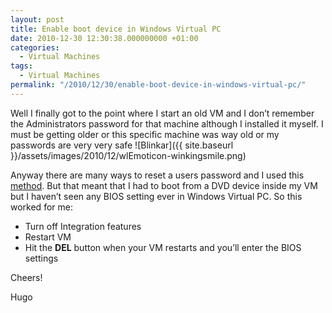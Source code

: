 ```yaml
---
layout: post
title: Enable boot device in Windows Virtual PC
date: 2010-12-30 12:30:38.000000000 +01:00
categories:
  - Virtual Machines
tags:
  - Virtual Machines
permalink: "/2010/12/30/enable-boot-device-in-windows-virtual-pc/"
---
```


Well I finally got to the point where I start an old VM and I don’t remember the Administrators password for that machine although I installed it myself. I must be getting older or this specific machine was way old or my passwords are very very safe ![Blinkar]({{ site.baseurl }}/assets/images/2010/12/wlEmoticon-winkingsmile.png)

Anyway there are many ways to reset a users password and I used this [method](http://pogostick.net/~pnh/ntpasswd/bootdisk.html "method"). But that meant that I had to boot from a DVD device inside my VM but I haven’t seen any BIOS setting ever in Windows Virtual PC. So this worked for me:

- Turn off Integration features
- Restart VM
- Hit the **DEL** button when your VM restarts and you’ll enter the BIOS settings

Cheers!

Hugo
